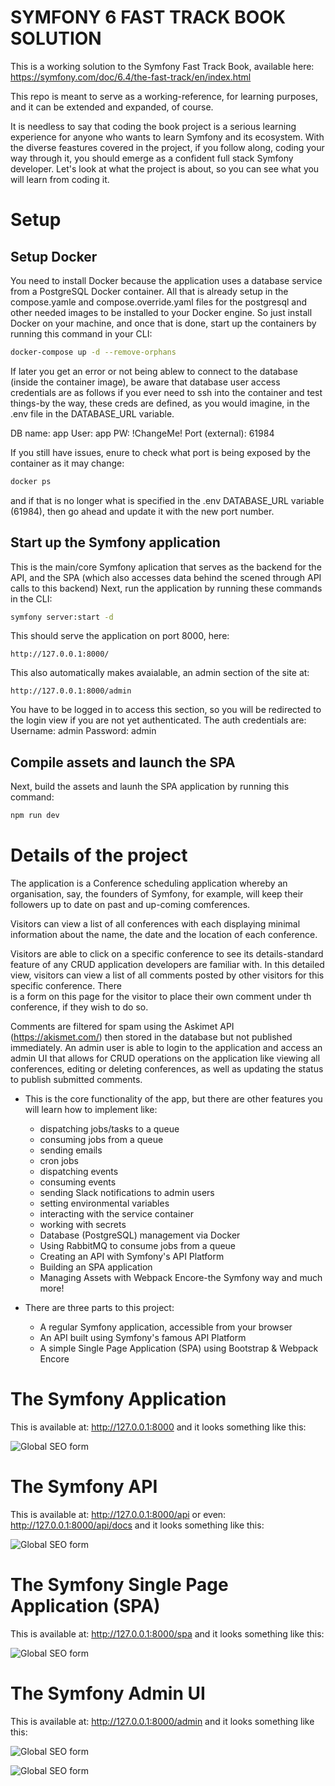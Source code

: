 
# SYMFONY 6 FAST TRACK BOOK SOLUTION

This is a working solution to the Symfony Fast Track Book, available here: 
https://symfony.com/doc/6.4/the-fast-track/en/index.html

This repo is meant to serve as a working-reference, for learning purposes, and
it can be extended and expanded, of course.

It is needless to say that coding the book project is a serious learning experience 
for anyone who wants to learn Symfony and its ecosystem. With the diverse feastures 
covered in the project, if you follow along, coding your way through it, you should 
emerge as a confident full stack Symfony developer. 
Let's look at what the project is about, so you can see what you will learn from 
coding it.

# Setup
## Setup Docker
You need to install Docker because the application uses a database service from a
PostgreSQL Docker container. All that is already setup in the compose.yamle and
compose.override.yaml files for the postgresql and other needed images to be installed
to your Docker engine. So just install Docker on your machine, and once that is done,
start up the containers by running this command in your CLI:

```bash
docker-compose up -d --remove-orphans
```
If later you get an error or not being ablew to connect to the database (inside the 
container image), be aware that database user access credentials are as follows if 
you ever need to ssh into the container and test things-by the way, these creds are 
defined, as you would imagine, in the .env file in the DATABASE_URL variable.

DB name: 	     app
User: 		     app
PW:		  	     !ChangeMe!
Port (external): 61984

If you still have issues, enure to check what port is being exposed by the container
as it may change:

```bash
docker ps
```

and if that is no longer what is specified in the .env DATABASE_URL variable (61984),
then go ahead and update it with the new port number.

## Start up the Symfony application
This is the main/core Symfony aplication that serves as the backend for the API, and the SPA 
(which also accesses data behind the scened through API calls to this backend)
Next, run the application by running these commands in the CLI:

```bash
symfony server:start -d
```

This should serve the application on port 8000, here:

    http://127.0.0.1:8000/

This also automatically makes avaialable, an admin section of the site at:

    http://127.0.0.1:8000/admin

You have to be logged in to access this section, so you will be redirected to the login view
if you are not yet authenticated. The auth credentials are:
Username:   admin
Password:   admin

## Compile assets and launch the SPA
Next, build the assets and launh the SPA application by running this command:

```bash
npm run dev
```


# Details of the project

The application is a Conference scheduling application whereby an organisation, 
say, the founders of Symfony, for example, will keep their followers up to date on 
past and up-coming comferences.

Visitors can view a list of all conferences with each displaying minimal information 
about the name, the date and the location of each conference. 

Visitors are able to click on a specific conference to see its details-standard feature 
of any CRUD application developers are familiar with. In this detailed view, visitors can 
view a list of all comments posted by other visitors for this specific conference. There  
is a form on this page for the visitor to place their own comment under th conference, 
if they wish to do so.  

Comments are filtered for spam using the Askimet API (https://akismet.com/) then stored 
in the database but not published immediately.
An admin user is able to login to the application and access an admin UI that allows for 
CRUD operations on the application like viewing all conferences, editing or deleting 
conferences, as well as updating the status to publish submitted comments.

* This is the core functionality of the app, but there are other features you will learn 
    how to implement like:
    * dispatching jobs/tasks to a queue 
    * consuming jobs from a queue
    * sending emails
    * cron jobs
    * dispatching events
    * consuming events
    * sending Slack notifications to admin users
    * setting environmental variables 
    * interacting with the service container
    * working with secrets
    * Database (PostgreSQL) management via Docker
    * Using RabbitMQ to consume jobs from a queue
    * Creating an API with Symfony's API Platform
    * Building an SPA application
    * Managing Assets with Webpack Encore-the Symfony way
and much more!

* There are three parts to this project:
    * A regular Symfony application, accessible from your browser
    * An API built using Symfony's famous API Platform
    * A simple Single Page Application (SPA) using Bootstrap & Webpack Encore


# The Symfony Application
This is available at: http://127.0.0.1:8000
and it looks something like this:

![Global SEO form](https://github.com/gustavNdamukong/guestbook/blob/main/public/photos/symfony_app.png?raw=true)



# The Symfony API
This is available at: http://127.0.0.1:8000/api
or even:            http://127.0.0.1:8000/api/docs
and it looks something like this:

![Global SEO form](https://github.com/gustavNdamukong/guestbook/blob/main/public/photos/symfony_API.png?raw=true)



# The Symfony Single Page Application (SPA)
This is available at: http://127.0.0.1:8000/spa
and it looks something like this:

![Global SEO form](https://github.com/gustavNdamukong/guestbook/blob/main/public/photos/symfony_SPA.png?raw=true)



# The Symfony Admin UI
This is available at: http://127.0.0.1:8000/admin
and it looks something like this:

![Global SEO form](https://github.com/gustavNdamukong/guestbook/blob/main/public/photos/symfony_admin_ui_1.png?raw=true)

![Global SEO form](https://github.com/gustavNdamukong/guestbook/blob/main/public/photos/symfony_admin_ui_2.png?raw=true)

